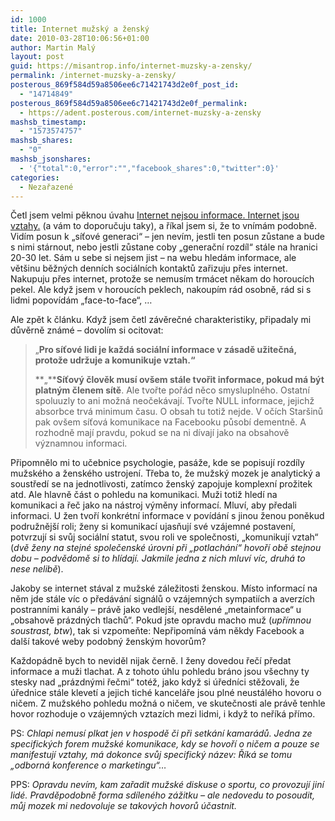 ```yaml
---
id: 1000
title: Internet mužský a ženský
date: 2010-03-28T10:06:56+01:00
author: Martin Malý
layout: post
guid: https://misantrop.info/internet-muzsky-a-zensky/
permalink: /internet-muzsky-a-zensky/
posterous_869f584d59a8506ee6c71421743d2e0f_post_id:
  - "14714849"
posterous_869f584d59a8506ee6c71421743d2e0f_permalink:
  - https://adent.posterous.com/internet-muzsky-a-zensky
mashsb_timestamp:
  - "1573574757"
mashsb_shares:
  - "0"
mashsb_jsonshares:
  - '{"total":0,"error":"","facebook_shares":0,"twitter":0}'
categories:
  - Nezařazené
---
```

Četl jsem velmi pěknou &uacute;vahu <a href="https://www.unisona.com/?p=370" title="Permanent Link: Internet nejsou informace. Internet jsou vztahy." rel="bookmark">Internet nejsou informace. Internet jsou vztahy.</a> (a v&aacute;m to doporučuju taky), a ř&iacute;kal jsem si, že to vn&iacute;m&aacute;m podobně. Vid&iacute;m posun k &#8222;s&iacute;ťov&eacute; generaci&#8220; &#8211; jen nev&iacute;m, jestli ten posun zůstane a bude s nimi st&aacute;rnout, nebo jestli zůstane coby &#8222;generačn&iacute; rozd&iacute;l&#8220; st&aacute;le na hranici 20-30 let. S&aacute;m u sebe si nejsem jist &#8211; na webu hled&aacute;m informace, ale vět&scaron;inu běžn&yacute;ch denn&iacute;ch soci&aacute;ln&iacute;ch kontaktů zařizuju přes internet. Nakupuju přes internet, protože se nemus&iacute;m trm&aacute;cet někam do horouc&iacute;ch pekel. Ale když jsem v horouc&iacute;ch peklech, nakoup&iacute;m r&aacute;d osobně, r&aacute;d si s lidmi popov&iacute;d&aacute;m &#8222;face-to-face&#8220;, &#8230;

Ale zpět k čl&aacute;nku. Když jsem četl z&aacute;věrečn&eacute; charakteristiky, připadaly mi důvěrně zn&aacute;m&eacute; &#8211; dovol&iacute;m si ocitovat:

> &#8222;**Pro s&iacute;ťov&eacute; lidi je každ&aacute; soci&aacute;ln&iacute; informace v z&aacute;sadě užitečn&aacute;, protože udržuje a komunikuje vztah.&#8220;** 
> 
> **&#8222;****S&iacute;ťov&yacute; člověk mus&iacute; ov&scaron;em st&aacute;le tvořit informace, pokud m&aacute; b&yacute;t platn&yacute;m členem s&iacute;tě**. Ale tvořte poř&aacute;d něco smyslupln&eacute;ho. Ostatn&iacute; spoluuzly to ani možn&aacute; neoček&aacute;vaj&iacute;. Tvořte NULL informace, jejichž absorbce trv&aacute; minimum času. O obsah tu totiž nejde. V oč&iacute;ch Star&scaron;inů pak ov&scaron;em s&iacute;ťov&aacute; komunikace na Facebooku působ&iacute; dementně. A rozhodně maj&iacute; pravdu, pokud se na ni d&iacute;vaj&iacute; jako na obsahově v&yacute;znamnou informaci.

Připomnělo mi to učebnice psychologie, pas&aacute;že, kde se popisuj&iacute; rozd&iacute;ly mužsk&eacute;ho a žensk&eacute;ho ustrojen&iacute;. Třeba to, že mužsk&yacute; mozek je analytick&yacute; a soustřed&iacute; se na jednotlivosti, zat&iacute;mco žensk&yacute; zapojuje komplexn&iacute; prožitek atd. Ale hlavně č&aacute;st o pohledu na komunikaci. Muži totiž hled&iacute; na komunikaci a řeč jako na n&aacute;stroj v&yacute;měny informac&iacute;. Mluv&iacute;, aby předali informaci. U žen tvoř&iacute; konkr&eacute;tn&iacute; informace v pov&iacute;d&aacute;n&iacute; s jinou ženou poněkud podružněj&scaron;&iacute; roli; ženy si komunikac&iacute; ujasňuj&iacute; sv&eacute; vz&aacute;jemn&eacute; postaven&iacute;, potvrzuj&iacute; si svůj soci&aacute;ln&iacute; statut, svou roli ve společnosti, &#8222;komunikuj&iacute; vztah&#8220; (_dvě ženy na stejn&eacute; společensk&eacute; &uacute;rovni při &#8222;potlach&aacute;n&iacute;&#8220; hovoř&iacute; obě stejnou dobu &#8211; podvědomě si to hl&iacute;daj&iacute;. Jakmile jedna z nich mluv&iacute; v&iacute;c, druh&aacute; to nese nelibě_).

Jakoby se internet st&aacute;val z mužsk&eacute; z&aacute;ležitosti ženskou. M&iacute;sto informac&iacute; na něm jde st&aacute;le v&iacute;c o před&aacute;v&aacute;n&iacute; sign&aacute;lů o vz&aacute;jemn&yacute;ch sympati&iacute;ch a averz&iacute;ch postrann&iacute;mi kan&aacute;ly &#8211; pr&aacute;vě jako vedlej&scaron;&iacute;, nesdělen&eacute; &#8222;metainformace&#8220; u &#8222;obsahově pr&aacute;zdn&yacute;ch tlachů&#8220;. Pokud jste opravdu macho muž (_upř&iacute;mnou soustrast, btw_), tak si vzpomeňte: Nepřipom&iacute;n&aacute; v&aacute;m někdy Facebook a dal&scaron;&iacute; takov&eacute; weby podobn&yacute; žensk&yacute;m hovorům?

Každop&aacute;dně bych to neviděl nijak černě. I ženy dovedou řeč&iacute; předat informace a muži tlachat. A z tohoto &uacute;hlu pohledu br&aacute;no jsou v&scaron;echny ty stesky nad &#8222;pr&aacute;zdn&yacute;mi řečmi&#8220; tot&eacute;ž, jako když si &uacute;ředn&iacute;ci stěžovali, že &uacute;řednice st&aacute;le klevet&iacute; a jejich tich&eacute; kancel&aacute;ře jsou pln&eacute; neust&aacute;l&eacute;ho hovoru o ničem. Z mužsk&eacute;ho pohledu možn&aacute; o ničem, ve skutečnosti ale pr&aacute;vě tenhle hovor rozhoduje o vz&aacute;jemn&yacute;ch vztaz&iacute;ch mezi lidmi, i když to neř&iacute;k&aacute; př&iacute;mo.

PS: _Chlapi nemus&iacute; plkat jen v hospodě či při setk&aacute;n&iacute; kamar&aacute;dů. Jedna ze specifick&yacute;ch forem mužsk&eacute; komunikace, kdy se hovoř&iacute; o ničem a pouze se manifestuj&iacute; vztahy, m&aacute; dokonce svůj specifick&yacute; n&aacute;zev: Ř&iacute;k&aacute; se tomu &#8222;odborn&aacute; konference o marketingu&#8220;&#8230;_

PPS: _Opravdu nev&iacute;m, kam zařadit mužsk&eacute; diskuse o sportu, co provozuj&iacute; jin&iacute; lid&eacute;. Pravděpodobně forma sd&iacute;len&eacute;ho z&aacute;žitku &#8211; ale nedovedu to posoudit, můj mozek mi nedovoluje se takov&yacute;ch hovorů &uacute;častnit._